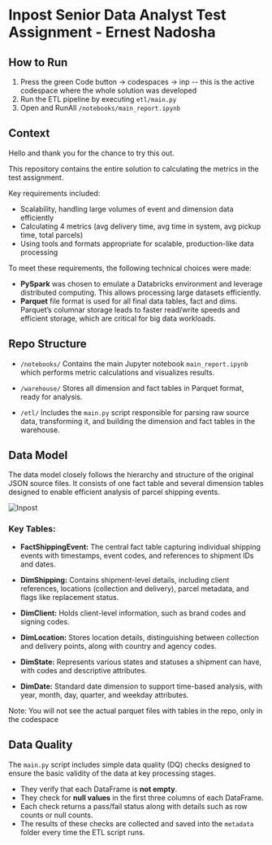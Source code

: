 # Inpost Senior Data Analyst Test Assignment - Ernest Nadosha

## How to Run

1. Press the green Code button -> codespaces -> inp -- this is the active codespace where the whole solution was developed
2. Run the ETL pipeline by executing `etl/main.py` 
3. Open and RunAll `/notebooks/main_report.ipynb` 

## Context

Hello and thank you for the chance to try this out. 

This repository contains the entire solution to calculating the metrics in the test assignment. 

Key requirements included:

* Scalability, handling large volumes of event and dimension data efficiently
* Calculating 4 metrics (avg delivery time, avg time in system, avg pickup time, total parcels)
* Using tools and formats appropriate for scalable, production-like data processing

To meet these requirements, the following technical choices were made:

* **PySpark** was chosen to emulate a Databricks environment and leverage distributed computing. This allows processing large datasets efficiently.
* **Parquet** file format is used for all final data tables, fact and dims. Parquet’s columnar storage leads to faster read/write speeds and efficient storage, which are critical for big data workloads.


## Repo Structure

* `/notebooks/`
  Contains the main Jupyter notebook `main_report.ipynb` which performs metric calculations and visualizes results.

* `/warehouse/`
  Stores all dimension and fact tables in Parquet format, ready for analysis.

* `/etl/`
  Includes the `main.py` script responsible for parsing raw source data, transforming it, and building the dimension and fact tables in the warehouse.



## Data Model

The data model closely follows the hierarchy and structure of the original JSON source files. It consists of one fact table and several dimension tables designed to enable efficient analysis of parcel shipping events.

![Inpost](https://github.com/user-attachments/assets/98960a65-0ecc-48c0-aebd-884309112feb)

### Key Tables:

* **FactShippingEvent:** The central fact table capturing individual shipping events with timestamps, event codes, and references to shipment IDs and dates.

* **DimShipping:** Contains shipment-level details, including client references, locations (collection and delivery), parcel metadata, and flags like replacement status.

* **DimClient:** Holds client-level information, such as brand codes and signing codes.

* **DimLocation:** Stores location details, distinguishing between collection and delivery points, along with country and agency codes.

* **DimState:** Represents various states and statuses a shipment can have, with codes and descriptive attributes.

* **DimDate:** Standard date dimension to support time-based analysis, with year, month, day, quarter, and weekday attributes.

Note: You will not see the actual parquet files with tables in the repo, only in the codespace


## Data Quality

The `main.py` script includes simple data quality (DQ) checks designed to ensure the basic validity of the data at key processing stages.

* They verify that each DataFrame is **not empty**.
* They check for **null values** in the first three columns of each DataFrame.
* Each check returns a pass/fail status along with details such as row counts or null counts.
* The results of these checks are collected and saved into the `metadata` folder every time the ETL script runs.
